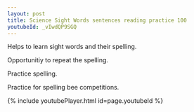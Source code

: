 ```yaml
---
layout: post
title: Science Sight Words sentences reading practice 100
youtubeId: _vIwdQP9SGQ
---
```

 
 
Helps to learn sight words and their spelling.

Opportunitiy to repeat the spelling. 

Practice spelling. 
 
Practice for spelling bee competitions. 
 
{% include youtubePlayer.html id=page.youtubeId %}
 
 
